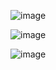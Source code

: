![image](https://github.com/AkshayKulkarni3467/Bella-Project/assets/129979542/c8be68c2-64a5-4adc-8f75-c2a7c497ebf5)

![image](https://github.com/AkshayKulkarni3467/Bella-Project/assets/129979542/763ba8e7-2c34-409c-b7b7-bd64665b98fc)

![image](https://github.com/AkshayKulkarni3467/Bella-Project/assets/129979542/a221b1b9-3630-4d67-aad5-b648b640e486)
